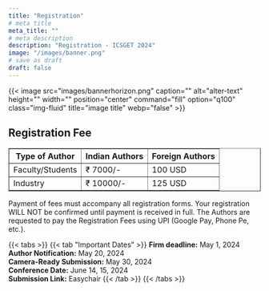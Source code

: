 ```yaml
---
title: "Registration"
# meta title
meta_title: ""
# meta description
description: "Registration - ICSGET 2024"
image: "/images/banner.png"
# save as draft
draft: false
---
```

{{< image src="images/bannerhorizon.png" caption="" alt="alter-text" height="" width="" position="center" command="fill" option="q100" class="img-fluid" title="image title"  webp="false" >}}

## Registration Fee

<table border="1">
<thead>
  <tr>
    <th>Type of Author</th>
    <th>Indian Authors</th>
	<th>Foreign Authors</th>
  </tr>
</thead>
<tbody>
  <tr>
    <td>Faculty/Students</td>
    <td>₹ 7000/-</td>
	<td>100 USD</td>
  </tr>
  <tr>
    <td>Industry</td>
    <td>₹ 10000/-</td>
	<td>125 USD</td>
  </tr>
</tbody>
</table>


Payment of fees must accompany all registration forms. Your registration WILL NOT be confirmed until payment is received in full. The Authors are requested to pay the Registration Fees using UPI (Google Pay, Phone Pe, etc.).

{{< tabs >}}
{{< tab "Important Dates" >}}
**Firm deadline:** May 1, 2024<br>
**Author Notification:** May 20, 2024<br>
**Camera-Ready Submission:** May 30, 2024<br>
**Conference Date:** June 14, 15, 2024<br>
**Submission Link:** Easychair
{{< /tab >}}
{{< /tabs >}}
